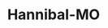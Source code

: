 ---
title: Hannibal-MO
slug: hannibal-mo
f_state:
- cms/state/missouri.md
f_locations:
- cms/payday-loan/advance-america-2036.md
- cms/payday-loan/c-m-bonding-inc-5632.md
- cms/payday-loan/c-m-bonding-inc-5633.md
- cms/payday-loan/check-go-9862.md
- cms/payday-loan/downtown-quick-cash-16167.md
- cms/payday-loan/hometown-cash-advance-19482.md
- cms/payday-loan/lendnation-20342.md
- cms/payday-loan/quik-cash-25401.md
updated-on: '2024-05-30T13:41:28.615Z'
created-on: '2024-05-30T13:41:28.615Z'
published-on: '2024-05-30T13:54:32.469Z'
f_city: Hannibal
layout: '[city].html'
tags: city
---